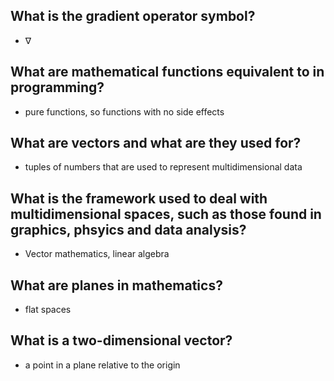 
## What is the gradient operator symbol?
- $\nabla$

## What are mathematical functions equivalent to in programming?
- pure functions, so functions with no side effects

## What are vectors and what are they used for?
- tuples of numbers that are used to represent multidimensional data

## What is the framework used to deal with multidimensional spaces, such as those found in graphics, phsyics and data analysis?
- Vector mathematics, linear algebra

## What are planes in mathematics?
- flat spaces

## What is a two-dimensional vector?
- a point in a plane relative to the origin



